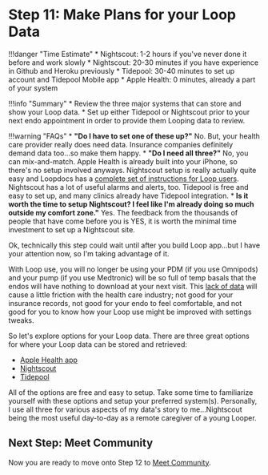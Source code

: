 # Step 11: Make Plans for your Loop Data

!!!danger "Time Estimate"
    * Nightscout: 1-2 hours if you've never done it before and work slowly
    * Nightscout: 20-30 minutes if you have experience in Github and Heroku previously
    * Tidepool: 30-40 minutes to set up account and Tidepool Mobile app
    * Apple Health: 0 minutes, already a part of your system

!!!info "Summary"
    * Review the three major systems that can store and show your Loop data. 
    * Set up either Tidepool or Nightscout prior to your next endo appointment in order to provide them Looping data to review.

!!!warning "FAQs"
    * **"Do I have to set one of these up?"** No. But, your health care provider really does need data. Insurance companies definitely demand data too...so make them happy.
    * **"Do I need all three?"** No, you can mix-and-match. Apple Health is already built into your iPhone, so there's no setup involved anyways. Nightscout setup is really actually quite easy and Loopdocs has a [complete set of instructions for Loop users](../nightscout/new_user.md). Nightscout has a lot of useful alarms and alerts, too. Tidepool is free and easy to set up, and many clinics already have Tidepool integration.
    * **Is it worth the time to setup Nightscout? I feel like I'm already doing so much outside my comfort zone."** Yes. The feedback from the thousands of people that have come before you is YES, it is worth the minimal time investment to set up a Nightscout site.

Ok, technically this step could wait until after you build Loop app...but I have your attention now, so I'm taking advantage of it.

With Loop use, you will no longer be using your PDM (if you use Omnipods) and your pump (if you use Medtronic) will be so full of temp basals that the endos will have nothing to download at your next visit. This [lack of data](https://kdisimone.github.io/looptips/data/overview/) will cause a little friction with the health care industry; not good for your insurance records, not good for your endo to feel comfortable, and not good for you to know how your Loop use might be improved with settings tweaks.

So let's explore options for your Loop data. There are three great options for where your Loop data can be stored and retrieved:

* [Apple Health app](https://kdisimone.github.io/looptips/data/health/)
* [Nightscout](https://kdisimone.github.io/looptips/data/nightscout/)
* [Tidepool](https://kdisimone.github.io/looptips/data/tidepool/)

All of the options are free and easy to setup. Take some time to familiarize yourself with these options and setup your preferred system(s). Personally, I use all three for various aspects of my data's story to me...Nightscout being the most useful day-to-day as a remote caregiver of a young Looper.

## Next Step: Meet Community

Now you are ready to move onto Step 12 to [Meet Community](step12.md).

